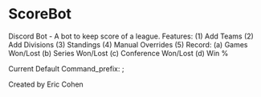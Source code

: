 # ScoreBot
Discord Bot - A bot to keep score of a league. Features: 
(1) Add Teams 
(2) Add Divisions 
(3) Standings 
(4) Manual Overrides 
(5) Record: 
  (a) Games Won/Lost 
  (b) Series Won/Lost 
  (c) Conference Won/Lost (d) Win %
  
  Current Default Command_prefix: ;
  
  Created by Eric Cohen
